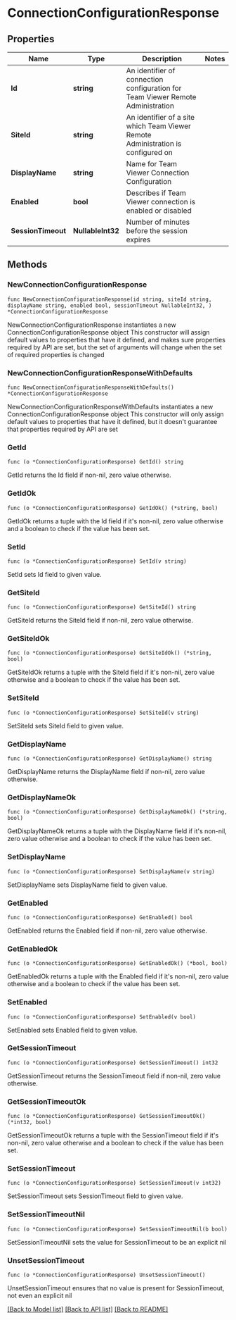 # ConnectionConfigurationResponse

## Properties

Name | Type | Description | Notes
------------ | ------------- | ------------- | -------------
**Id** | **string** | An identifier of connection configuration for Team Viewer Remote Administration | 
**SiteId** | **string** | An identifier of a site which Team Viewer Remote Administration is configured on | 
**DisplayName** | **string** | Name for Team Viewer Connection Configuration | 
**Enabled** | **bool** | Describes if Team Viewer connection is enabled or disabled | 
**SessionTimeout** | **NullableInt32** | Number of minutes before the session expires | 

## Methods

### NewConnectionConfigurationResponse

`func NewConnectionConfigurationResponse(id string, siteId string, displayName string, enabled bool, sessionTimeout NullableInt32, ) *ConnectionConfigurationResponse`

NewConnectionConfigurationResponse instantiates a new ConnectionConfigurationResponse object
This constructor will assign default values to properties that have it defined,
and makes sure properties required by API are set, but the set of arguments
will change when the set of required properties is changed

### NewConnectionConfigurationResponseWithDefaults

`func NewConnectionConfigurationResponseWithDefaults() *ConnectionConfigurationResponse`

NewConnectionConfigurationResponseWithDefaults instantiates a new ConnectionConfigurationResponse object
This constructor will only assign default values to properties that have it defined,
but it doesn't guarantee that properties required by API are set

### GetId

`func (o *ConnectionConfigurationResponse) GetId() string`

GetId returns the Id field if non-nil, zero value otherwise.

### GetIdOk

`func (o *ConnectionConfigurationResponse) GetIdOk() (*string, bool)`

GetIdOk returns a tuple with the Id field if it's non-nil, zero value otherwise
and a boolean to check if the value has been set.

### SetId

`func (o *ConnectionConfigurationResponse) SetId(v string)`

SetId sets Id field to given value.


### GetSiteId

`func (o *ConnectionConfigurationResponse) GetSiteId() string`

GetSiteId returns the SiteId field if non-nil, zero value otherwise.

### GetSiteIdOk

`func (o *ConnectionConfigurationResponse) GetSiteIdOk() (*string, bool)`

GetSiteIdOk returns a tuple with the SiteId field if it's non-nil, zero value otherwise
and a boolean to check if the value has been set.

### SetSiteId

`func (o *ConnectionConfigurationResponse) SetSiteId(v string)`

SetSiteId sets SiteId field to given value.


### GetDisplayName

`func (o *ConnectionConfigurationResponse) GetDisplayName() string`

GetDisplayName returns the DisplayName field if non-nil, zero value otherwise.

### GetDisplayNameOk

`func (o *ConnectionConfigurationResponse) GetDisplayNameOk() (*string, bool)`

GetDisplayNameOk returns a tuple with the DisplayName field if it's non-nil, zero value otherwise
and a boolean to check if the value has been set.

### SetDisplayName

`func (o *ConnectionConfigurationResponse) SetDisplayName(v string)`

SetDisplayName sets DisplayName field to given value.


### GetEnabled

`func (o *ConnectionConfigurationResponse) GetEnabled() bool`

GetEnabled returns the Enabled field if non-nil, zero value otherwise.

### GetEnabledOk

`func (o *ConnectionConfigurationResponse) GetEnabledOk() (*bool, bool)`

GetEnabledOk returns a tuple with the Enabled field if it's non-nil, zero value otherwise
and a boolean to check if the value has been set.

### SetEnabled

`func (o *ConnectionConfigurationResponse) SetEnabled(v bool)`

SetEnabled sets Enabled field to given value.


### GetSessionTimeout

`func (o *ConnectionConfigurationResponse) GetSessionTimeout() int32`

GetSessionTimeout returns the SessionTimeout field if non-nil, zero value otherwise.

### GetSessionTimeoutOk

`func (o *ConnectionConfigurationResponse) GetSessionTimeoutOk() (*int32, bool)`

GetSessionTimeoutOk returns a tuple with the SessionTimeout field if it's non-nil, zero value otherwise
and a boolean to check if the value has been set.

### SetSessionTimeout

`func (o *ConnectionConfigurationResponse) SetSessionTimeout(v int32)`

SetSessionTimeout sets SessionTimeout field to given value.


### SetSessionTimeoutNil

`func (o *ConnectionConfigurationResponse) SetSessionTimeoutNil(b bool)`

 SetSessionTimeoutNil sets the value for SessionTimeout to be an explicit nil

### UnsetSessionTimeout
`func (o *ConnectionConfigurationResponse) UnsetSessionTimeout()`

UnsetSessionTimeout ensures that no value is present for SessionTimeout, not even an explicit nil

[[Back to Model list]](../README.md#documentation-for-models) [[Back to API list]](../README.md#documentation-for-api-endpoints) [[Back to README]](../README.md)


